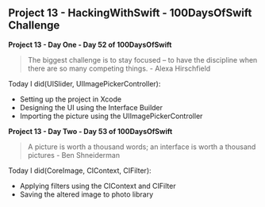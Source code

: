 ## Project 13 - HackingWithSwift - 100DaysOfSwift Challenge

**Project 13 - Day One - Day 52 of 100DaysOfSwift**

> The biggest challenge is to stay focused – to have the discipline when there are so many competing things. -  Alexa Hirschfield

Today I did(UISlider, UIImagePickerController):

- Setting up the project in Xcode
- Designing the UI using the Interface Builder
- Importing the picture using the UIImagePickerController

**Project 13 - Day Two - Day 53 of 100DaysOfSwift**

> A picture is worth a thousand words; an interface is worth a thousand pictures - Ben Shneiderman

Today I did(CoreImage, CIContext, CIFilter):

- Applying filters using the CIContext and CIFilter
- Saving the altered image to photo library
